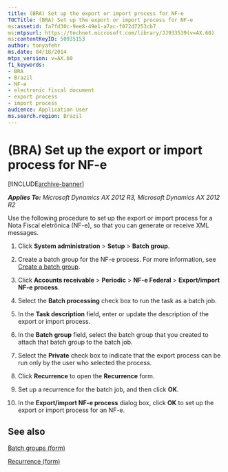 ```yaml
---
title: (BRA) Set up the export or import process for NF-e
TOCTitle: (BRA) Set up the export or import process for NF-e
ms:assetid: fa7fd30c-9ee8-49e1-a7ac-f072d7253cb7
ms:mtpsurl: https://technet.microsoft.com/library/JJ933539(v=AX.60)
ms:contentKeyID: 50935153
author: tonyafehr
ms.date: 04/18/2014
mtps_version: v=AX.60
f1_keywords:
- BRA
- Brazil
- NF-e
- electronic fiscal document
- export process
- import process
audience: Application User
ms.search.region: Brazil
---
```


# (BRA) Set up the export or import process for NF-e 


[!INCLUDE[archive-banner](includes/archive-banner.md)]


_**Applies To:** Microsoft Dynamics AX 2012 R3, Microsoft Dynamics AX 2012 R2_

Use the following procedure to set up the export or import process for a Nota Fiscal eletrônica (NF-e), so that you can generate or receive XML messages.

1.  Click **System administration** \> **Setup** \> **Batch group**.

2.  Create a batch group for the NF-e process. For more information, see [Create a batch group](create-a-batch-group.md).

3.  Click **Accounts receivable** \> **Periodic** \> **NF-e Federal** \> **Export/import NF-e process**.

4.  Select the **Batch processing** check box to run the task as a batch job.

5.  In the **Task description** field, enter or update the description of the export or import process.

6.  In the **Batch group** field, select the batch group that you created to attach that batch group to the batch job.

7.  Select the **Private** check box to indicate that the export process can be run only by the user who selected the process.

8.  Click **Recurrence** to open the **Recurrence** form.

9.  Set up a recurrence for the batch job, and then click **OK**.

10. In the **Export/import NF-e process** dialog box, click **OK** to set up the export or import process for an NF-e.

## See also

[Batch groups (form)](https://technet.microsoft.com/library/aa575384\(v=ax.60\))

[Recurrence (form)](https://technet.microsoft.com/library/aa616143\(v=ax.60\))

  


